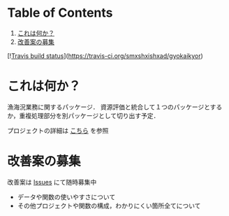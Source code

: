 
# Table of Contents

1.  [これは何か？](#orgbb2f71b)
2.  [改善案の募集](#orga5b5b25)

[\![Travis build status](<https://travis-ci.org/smxshxishxad/gyokaikyor.svg?branch=master>)](<https://travis-ci.org/smxshxishxad/gyokaikyor>)


<a id="orgbb2f71b"></a>

# これは何か？

漁海況業務に関するパッケージ．
資源評価と統合して１つのパッケージとするか，重複処理部分を別パッケージとして切り出す予定．

プロジェクトの詳細は [こちら](https://github.com/smxshxishxad/gyokaikyor/blob/master/gyokaikyor.org) を参照


<a id="orga5b5b25"></a>

# 改善案の募集

改善案は [Issues](https://github.com/smxshxishxad/gyokaikyor/issues) にて随時募集中

-   データや関数の使いやすさについて
-   その他プロジェクトや関数の構成，わかりにくい箇所全てについて

